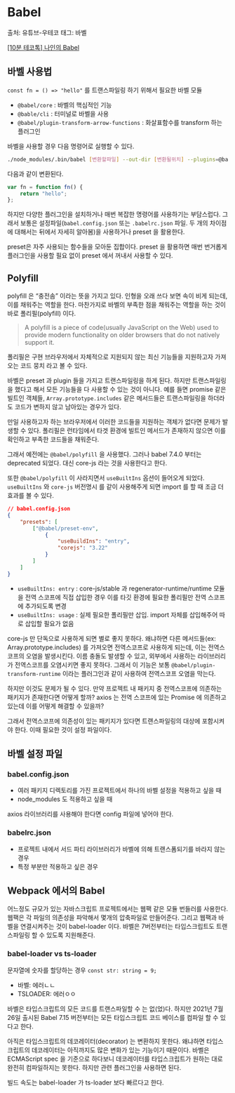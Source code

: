 # Babel

출처: 유튜브-우테코
태그: 바벨

[[10분 테코톡] 나인의 Babel](https://www.youtube.com/watch?v=o-5K5Sc7L1k)

## 바벨 사용법

`const fn = () => "hello"` 를 트랜스파일링 하기 위해서 필요한 바벨 모듈

- `@babel/core` : 바벨의 핵심적인 기능
- `@bable/cli` : 터미널로 바벨을 사용
- `@babel/plugin-transform-arrow-functions` : 화살표함수를 transform 하는 플러그인

바벨을 사용할 경우 다음 명령어로 실행할 수 있다.

```bash
./node_modules/.bin/babel [변환할파일] --out-dir [변환될위치] --plugins=@babel/plugin-transform-arrow-functions
```

다음과 같이 변환된다.

```jsx
var fn = function fn() {
	return "hello";
};
```

하지만 다양한 플러그인을 설치하거나 매번 복잡한 명령어를 사용하기는 부담스럽다. 그래서 보통은 설정파일(`babel.config.json` 또는 `.babelrc.json` 파일. 두 개의 차이점에 대해서는 뒤에서 자세히 알아봄)을 사용하거나 preset 을 활용한다.

preset은 자주 사용되는 함수들을 모아둔 집합이다. preset 을 활용하면 매번 번거롭게 플러그인을 사용할 필요 없이 preset 에서 꺼내서 사용할 수 있다.

## Polyfill

polyfill 은 “충전솜” 이라는 뜻을 가지고 있다. 인형을 오래 쓰다 보면 속이 비게 되는데, 이를 채워주는 역할을 한다. 마찬가지로 바벨의 부족한 점을 채워주는 역할을 하는 것이 바로 폴리필(polyfill) 이다. 

> A polyfill is a piece of code(usually JavaScript on the Web) used to provide modern functionality on older browsers that do not natively support it.
> 

폴리필은 구현 브라우저에서 자체적으로 지원되지 않는 최신 기능들을 지원하고자 가져오는 코드 뭉치 라고 볼 수 있다. 

바벨은 preset 과 plugin 들을 가지고 트랜스파일링을 하게 된다. 하지만 트랜스파일링을 했다고 해서 모든 기능들을 다 사용할 수 있는 것이 아니다. 예를 들면 promise 같은 빌트인 객체들, `Array.prototype.includes` 같은 메서드들은 트랜스파일링을 하더라도 코드가 변하지 않고 남아있는 경우가 있다. 

만일 사용하고자 하는 브라우저에서 이러한 코드들을 지원하는 객체가 없다면 문제가 발생할 수 있다. 폴리필은 런타임에서 타겟 환경에 빌트인 메서드가 존재하지 않으면 이를 확인하고 부족한 코드들을 채워준다.

그래서 예전에는 `@babel/polyfill` 을 사용했다. 그러나 babel 7.4.0 부터는 deprecated 되었다. 대신 core-js 라는 것을 사용한다고 한다. 

또한 `@babel/polyfill` 이 사라지면서 `useBuiltIns` 옵션이 들어오게 되었다. `useBuiltIns` 와 `core-js` 버전명시 를 같이 사용해주게 되면 import 를 할 때 조금 더 효과를 볼 수 있다.

```json
// babel.config.json
{
	"presets": [
		["@babel/preset-env",
			{
				"useBuildIns": "entry",
				"corejs": "3.22"
			}
		]
	]
}
```

- `useBuiltIns: entry` : core-js/stable 과 regenerator-runtime/runtime 모듈을 전역 스코프에 직접 삽입한 경우 이를 타깃 환경에 필요한 폴리필만 전역 스코프에 추가되도록 변경
- `useBuiltIns: usage` : 실제 필요한 폴리필만 삽입. import 자체를 삽입해주어 따로 삽입할 필요가 없음

core-js 만 단독으로 사용하게 되면 별로 좋지 못하다. 왜냐하면 다른 메서드들(ex: Array.prototype.includes) 를 가져오면 전역스코프로 사용하게 되는데, 이는 전역스코프의 오염을 발생시킨다. 이름 충돌도 발생할 수 있고, 외부에서 사용하는 라이브러리가 전역스코프를 오염시키면 좋지 못하다. 그래서 이 기능은 보통 `@babel/plugin-transform-runtime` 이라는 플러그인과 같이 사용하여 전역스코프 오염을 막는다.

하지만 이것도 문제가 될 수 있다. 만약 프로젝트 내 패키지 중 전역스코프에 의존하는 패키지가 존재한다면 어떻게 할까? axios 는 전역 스코프에 있는 Promise 에 의존하고 있는데 이를 어떻게 해결할 수 있을까?

그래서 전역스코프에 의존성이 있는 패키지가 있다면 트랜스파일링의 대상에 포함시켜야 한다. 이때 필요한 것이 설정 파일이다.

## 바벨 설정 파일

### babel.config.json

- 여러 패키지 디렉토리를 가진 프로젝트에서 하나의 바벨 설정을 적용하고 싶을 때
- node_modules 도 적용하고 싶을 때

axios 라이브러리를 사용해야 한다면 config 파일에 넣어야 한다.

### babelrc.json

- 프로젝트 내에서 서드 파티 라이브러리가 바벨에 의해 트랜스폼되기를 바라지 않는 경우
- 특정 부분만 적용하고 싶은 경우

## Webpack 에서의 Babel

어느정도 규모가 있는 자바스크립트 프로젝트에서는 웹팩 같은 모듈 번들러를 사용한다. 웹팩은 각 파일의 의존성을 파악해서 몇개의 압축파일로 만들어준다. 그리고 웹팩과 바벨을 연결시켜주는 것이 babel-loader 이다. 바벨은 7버전부터는 타입스크립트도 트랜스파일링 할 수 있도록 지원해준다.

### babel-loader vs ts-loader

문자열에 숫자를 할당하는 경우 `const str: string = 9;` 

- 바벨: 에러ㄴㄴ
- TSLOADER: 에러ㅇㅇ

바벨은 타입스크립트의 모든 코드를 트랜스파일할 수 는 없(었)다. 하지만 2021년 7월 26일 출시된 Babel 7.15 버전부터는 모든 타입스크립트 코드 베이스를 컴파일 할 수 있다고 한다.

아직은 타입스크립트의 데코레이터(decorator) 는 변환하지 못한다. 왜냐하면 타입스크립트의 데코레이터는 아직까지도 많은 변화가 있는 기능이기 때문이다. 바벨은 ECMAScript spec 을 기준으로 하다보니 데코레이터를 타입스크립트가 원하는 대로 완전히 컴파일하지는 못한다. 하지만 관련 플러그인을 사용하면 된다.

빌드 속도는 babel-loader 가 ts-loader 보다 빠르다고 한다.
